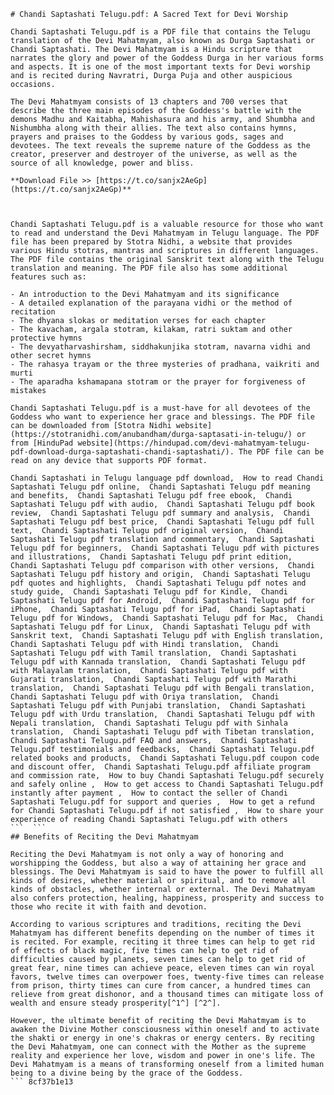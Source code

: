 
 ``` 
# Chandi Saptashati Telugu.pdf: A Sacred Text for Devi Worship
 
Chandi Saptashati Telugu.pdf is a PDF file that contains the Telugu translation of the Devi Mahatmyam, also known as Durga Saptashati or Chandi Saptashati. The Devi Mahatmyam is a Hindu scripture that narrates the glory and power of the Goddess Durga in her various forms and aspects. It is one of the most important texts for Devi worship and is recited during Navratri, Durga Puja and other auspicious occasions.
 
The Devi Mahatmyam consists of 13 chapters and 700 verses that describe the three main episodes of the Goddess's battle with the demons Madhu and Kaitabha, Mahishasura and his army, and Shumbha and Nishumbha along with their allies. The text also contains hymns, prayers and praises to the Goddess by various gods, sages and devotees. The text reveals the supreme nature of the Goddess as the creator, preserver and destroyer of the universe, as well as the source of all knowledge, power and bliss.
 
**Download File >> [https://t.co/sanjx2AeGp](https://t.co/sanjx2AeGp)**


 
Chandi Saptashati Telugu.pdf is a valuable resource for those who want to read and understand the Devi Mahatmyam in Telugu language. The PDF file has been prepared by Stotra Nidhi, a website that provides various Hindu stotras, mantras and scriptures in different languages. The PDF file contains the original Sanskrit text along with the Telugu translation and meaning. The PDF file also has some additional features such as:
 
- An introduction to the Devi Mahatmyam and its significance
- A detailed explanation of the parayana vidhi or the method of recitation
- The dhyana slokas or meditation verses for each chapter
- The kavacham, argala stotram, kilakam, ratri suktam and other protective hymns
- The devyatharvashirsham, siddhakunjika stotram, navarna vidhi and other secret hymns
- The rahasya trayam or the three mysteries of pradhana, vaikriti and murti
- The aparadha kshamapana stotram or the prayer for forgiveness of mistakes

Chandi Saptashati Telugu.pdf is a must-have for all devotees of the Goddess who want to experience her grace and blessings. The PDF file can be downloaded from [Stotra Nidhi website](https://stotranidhi.com/anubandham/durga-saptasati-in-telugu/) or from [HinduPad website](https://hindupad.com/devi-mahatmyam-telugu-pdf-download-durga-saptashati-chandi-saptashati/). The PDF file can be read on any device that supports PDF format.
 
Chandi Saptashati in Telugu language pdf download,  How to read Chandi Saptashati Telugu pdf online,  Chandi Saptashati Telugu pdf meaning and benefits,  Chandi Saptashati Telugu pdf free ebook,  Chandi Saptashati Telugu pdf with audio,  Chandi Saptashati Telugu pdf book review,  Chandi Saptashati Telugu pdf summary and analysis,  Chandi Saptashati Telugu pdf best price,  Chandi Saptashati Telugu pdf full text,  Chandi Saptashati Telugu pdf original version,  Chandi Saptashati Telugu pdf translation and commentary,  Chandi Saptashati Telugu pdf for beginners,  Chandi Saptashati Telugu pdf with pictures and illustrations,  Chandi Saptashati Telugu pdf print edition,  Chandi Saptashati Telugu pdf comparison with other versions,  Chandi Saptashati Telugu pdf history and origin,  Chandi Saptashati Telugu pdf quotes and highlights,  Chandi Saptashati Telugu pdf notes and study guide,  Chandi Saptashati Telugu pdf for Kindle,  Chandi Saptashati Telugu pdf for Android,  Chandi Saptashati Telugu pdf for iPhone,  Chandi Saptashati Telugu pdf for iPad,  Chandi Saptashati Telugu pdf for Windows,  Chandi Saptashati Telugu pdf for Mac,  Chandi Saptashati Telugu pdf for Linux,  Chandi Saptashati Telugu pdf with Sanskrit text,  Chandi Saptashati Telugu pdf with English translation,  Chandi Saptashati Telugu pdf with Hindi translation,  Chandi Saptashati Telugu pdf with Tamil translation,  Chandi Saptashati Telugu pdf with Kannada translation,  Chandi Saptashati Telugu pdf with Malayalam translation,  Chandi Saptashati Telugu pdf with Gujarati translation,  Chandi Saptashati Telugu pdf with Marathi translation,  Chandi Saptashati Telugu pdf with Bengali translation,  Chandi Saptashati Telugu pdf with Oriya translation,  Chandi Saptashati Telugu pdf with Punjabi translation,  Chandi Saptashati Telugu pdf with Urdu translation,  Chandi Saptashati Telugu pdf with Nepali translation,  Chandi Saptashati Telugu pdf with Sinhala translation,  Chandi Saptashati Telugu pdf with Tibetan translation,  Chandi Saptashati Telugu.pdf FAQ and answers,  Chandi Saptashati Telugu.pdf testimonials and feedbacks,  Chandi Saptashati Telugu.pdf related books and products,  Chandi Saptashati Telugu.pdf coupon code and discount offer,  Chandi Saptashati Telugu.pdf affiliate program and commission rate,  How to buy Chandi Saptashati Telugu.pdf securely and safely online ,  How to get access to Chandi Saptashati Telugu.pdf instantly after payment ,  How to contact the seller of Chandi Saptashati Telugu.pdf for support and queries ,  How to get a refund for Chandi Saptashati Telugu.pdf if not satisfied ,  How to share your experience of reading Chandi Saptashati Telugu.pdf with others
 ```  ``` 
## Benefits of Reciting the Devi Mahatmyam
 
Reciting the Devi Mahatmyam is not only a way of honoring and worshipping the Goddess, but also a way of attaining her grace and blessings. The Devi Mahatmyam is said to have the power to fulfill all kinds of desires, whether material or spiritual, and to remove all kinds of obstacles, whether internal or external. The Devi Mahatmyam also confers protection, healing, happiness, prosperity and success to those who recite it with faith and devotion.
 
According to various scriptures and traditions, reciting the Devi Mahatmyam has different benefits depending on the number of times it is recited. For example, reciting it three times can help to get rid of effects of black magic, five times can help to get rid of difficulties caused by planets, seven times can help to get rid of great fear, nine times can achieve peace, eleven times can win royal favors, twelve times can overpower foes, twenty-five times can release from prison, thirty times can cure from cancer, a hundred times can relieve from great dishonor, and a thousand times can mitigate loss of wealth and ensure steady prosperity[^1^] [^2^].
 
However, the ultimate benefit of reciting the Devi Mahatmyam is to awaken the Divine Mother consciousness within oneself and to activate the shakti or energy in one's chakras or energy centers. By reciting the Devi Mahatmyam, one can connect with the Mother as the supreme reality and experience her love, wisdom and power in one's life. The Devi Mahatmyam is a means of transforming oneself from a limited human being to a divine being by the grace of the Goddess.
 ``` 8cf37b1e13
 

